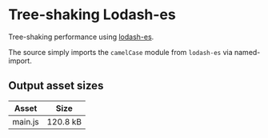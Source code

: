 # Tree-shaking Lodash-es

Tree-shaking performance using [lodash-es](https://www.npmjs.com/package/lodash-es).

The source simply imports the `camelCase` module from `lodash-es` via named-import.

## Output asset sizes
<!-- asset-sizes:start -->
| Asset | Size |
| - | - |
| main.js | 120.8 kB |
<!-- asset-sizes:end -->
